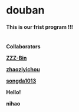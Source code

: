# douban
<h4>This is our frist program !!!<h4>
<br/>
Collaborators
<br/>

[ZZZ-Bin](https://github.com/ZZZ-Bin) 

[zhaoziyichou](https://github.com/zhaoziyichou)

[songda1013](https://github.com/songda1013/)


Hello!

nihao